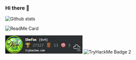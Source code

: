 ### Hi there 👋

![Github stats](https://github-readme-stats.vercel.app/api?username=hgirard78)

![ReadMe Card](https://github-readme-stats.vercel.app/api/pin/?username=hgirard78&repo=AFIT)

![TryHackMe Badge](Shefax.png "THM")
![TryHackMe Badge 2](https://tryhackme-badges.s3.amazonaws.com/Shefax.png "THM")


<!--
**hgirard78/hgirard78** is a ✨ _special_ ✨ repository because its `README.md` (this file) appears on your GitHub profile.

Here are some ideas to get you started:

- 🔭 I’m currently working on ...
- 🌱 I’m currently learning ...
- 👯 I’m looking to collaborate on ...
- 🤔 I’m looking for help with ...
- 💬 Ask me about ...
- 📫 How to reach me: ...
- 😄 Pronouns: ...
- ⚡ Fun fact: ...
-->
